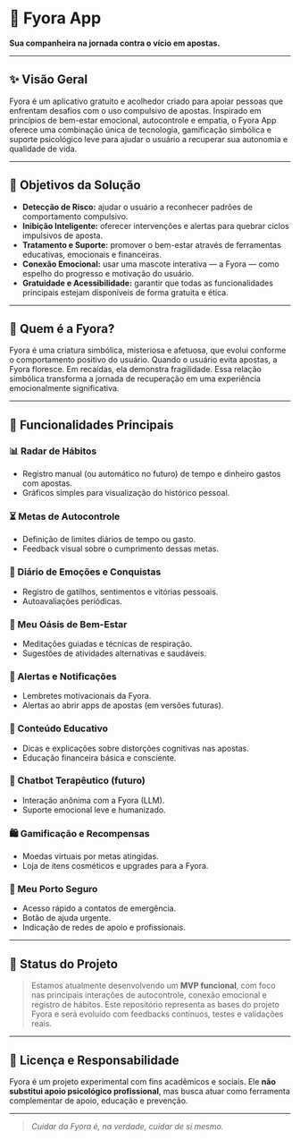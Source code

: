 # 🌱 Fyora App

**Sua companheira na jornada contra o vício em apostas.**

---

## ✨ Visão Geral

Fyora é um aplicativo gratuito e acolhedor criado para apoiar pessoas que enfrentam desafios com o uso compulsivo de apostas. Inspirado em princípios de bem-estar emocional, autocontrole e empatia, o Fyora App oferece uma combinação única de tecnologia, gamificação simbólica e suporte psicológico leve para ajudar o usuário a recuperar sua autonomia e qualidade de vida.

---

## 🎯 Objetivos da Solução

- **Detecção de Risco:** ajudar o usuário a reconhecer padrões de comportamento compulsivo.
- **Inibição Inteligente:** oferecer intervenções e alertas para quebrar ciclos impulsivos de aposta.
- **Tratamento e Suporte:** promover o bem-estar através de ferramentas educativas, emocionais e financeiras.
- **Conexão Emocional:** usar uma mascote interativa — a Fyora — como espelho do progresso e motivação do usuário.
- **Gratuidade e Acessibilidade:** garantir que todas as funcionalidades principais estejam disponíveis de forma gratuita e ética.

---

## 🦉 Quem é a Fyora?

Fyora é uma criatura simbólica, misteriosa e afetuosa, que evolui conforme o comportamento positivo do usuário. Quando o usuário evita apostas, a Fyora floresce. Em recaídas, ela demonstra fragilidade. Essa relação simbólica transforma a jornada de recuperação em uma experiência emocionalmente significativa.

---

## 🧩 Funcionalidades Principais

### 📊 Radar de Hábitos
- Registro manual (ou automático no futuro) de tempo e dinheiro gastos com apostas.
- Gráficos simples para visualização do histórico pessoal.

### ⏳ Metas de Autocontrole
- Definição de limites diários de tempo ou gasto.
- Feedback visual sobre o cumprimento dessas metas.

### 📓 Diário de Emoções e Conquistas
- Registro de gatilhos, sentimentos e vitórias pessoais.
- Autoavaliações periódicas.

### 🌿 Meu Oásis de Bem-Estar
- Meditações guiadas e técnicas de respiração.
- Sugestões de atividades alternativas e saudáveis.

### 🔔 Alertas e Notificações
- Lembretes motivacionais da Fyora.
- Alertas ao abrir apps de apostas (em versões futuras).

### 🧠 Conteúdo Educativo
- Dicas e explicações sobre distorções cognitivas nas apostas.
- Educação financeira básica e consciente.

### 🧵 Chatbot Terapêutico (futuro)
- Interação anônima com a Fyora (LLM).
- Suporte emocional leve e humanizado.

### 🛍️ Gamificação e Recompensas
- Moedas virtuais por metas atingidas.
- Loja de itens cosméticos e upgrades para a Fyora.

### 🛟 Meu Porto Seguro
- Acesso rápido a contatos de emergência.
- Botão de ajuda urgente.
- Indicação de redes de apoio e profissionais.

---

## 📌 Status do Projeto

> Estamos atualmente desenvolvendo um **MVP funcional**, com foco nas principais interações de autocontrole, conexão emocional e registro de hábitos. Este repositório representa as bases do projeto Fyora e será evoluído com feedbacks contínuos, testes e validações reais.

---

## 💙 Licença e Responsabilidade

Fyora é um projeto experimental com fins acadêmicos e sociais. Ele **não substitui apoio psicológico profissional**, mas busca atuar como ferramenta complementar de apoio, educação e prevenção.

---

> *Cuidar da Fyora é, na verdade, cuidar de si mesmo.*
